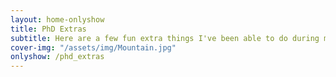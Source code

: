 ```yaml
---
layout: home-onlyshow
title: PhD Extras
subtitle: Here are a few fun extra things I've been able to do during my PhD
cover-img: "/assets/img/Mountain.jpg"
onlyshow: /phd_extras
---
```


